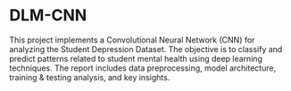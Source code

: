 # DLM-CNN
This project implements a Convolutional Neural Network (CNN) for analyzing the Student Depression Dataset. The objective is to classify and predict patterns related to student mental health using deep learning techniques. The report includes data preprocessing, model architecture, training &amp; testing analysis, and key insights.
